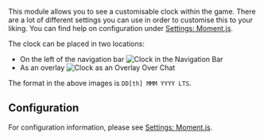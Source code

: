 This module allows you to see a customisable clock within the game. There are a lot of different settings you can use in order to customise this to your liking. You can find help on configuration under [Settings: Moment.js](/settings.md#moment-js).

The clock can be placed in two locations:
* On the left of the navigation bar
![Clock in the Navigation Bar](navbar.png)
* As an overlay
![Clock as an Overlay Over Chat](chatOverlay.png)

The format in the above images is `DD[th] MMM YYYY LTS`.

## Configuration

For configuration information, please see [Settings: Moment.js](/settings.md#moment-js).
